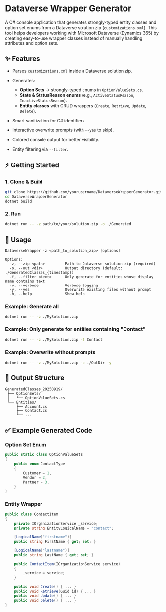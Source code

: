 # Dataverse Wrapper Generator

A C# console application that generates strongly-typed entity classes and option set enums from a Dataverse solution zip (`customizations.xml`).
This tool helps developers working with Microsoft Dataverse (Dynamics 365) by creating easy-to-use wrapper classes instead of manually handling attributes and option sets.

## ✨ Features

* Parses `customizations.xml` inside a Dataverse solution zip.
* Generates:

  * **Option Sets** → strongly-typed enums in `OptionValueSets.cs`.
  * **State & StatusReason enums** (e.g., `ActiveStatusReason`, `InactiveStatusReason`).
  * **Entity classes** with CRUD wrappers (`Create`, `Retrieve`, `Update`, `Delete`).
* Smart sanitization for C# identifiers.
* Interactive overwrite prompts (with `--yes` to skip).
* Colored console output for better visibility.
* Entity filtering via `--filter`.

## ⚡ Getting Started

### 1. Clone & Build

```sh
git clone https://github.com/yourusername/DataverseWrapperGenerator.git
cd DataverseWrapperGenerator
dotnet build
```

### 2. Run

```sh
dotnet run -- -z path/to/your/solution.zip -o ./Generated
```

## 📖 Usage

```
DataverseWrapper -z <path_to_solution_zip> [options]

Options:
  -z, --zip <path>         Path to Dataverse solution zip (required)
  -o, --out <dir>          Output directory (default: ./GeneratedClasses_{timestamp})
  -f, --filter <text>      Only generate for entities whose display name contains text
  -v, --verbose            Verbose logging
  -y, --yes                Overwrite existing files without prompt
  -h, --help               Show help
```

### Example: Generate all

```sh
dotnet run -- -z ./MySolution.zip
```

### Example: Only generate for entities containing "Contact"

```sh
dotnet run -- -z ./MySolution.zip -f Contact
```

### Example: Overwrite without prompts

```sh
dotnet run -- -z ./MySolution.zip -o ./OutDir -y
```

## 📂 Output Structure

```
GeneratedClasses_20250919/
 ├── OptionSets/
 │   └── OptionValueSets.cs
 └── Entities/
     ├── Account.cs
     ├── Contact.cs
     └── ...
```

## ✅ Example Generated Code

### Option Set Enum

```csharp
public static class OptionValueSets
{
    public enum ContactType
    {
        Customer = 1,
        Vendor = 2,
        Partner = 3,
    }
}
```

### Entity Wrapper

```csharp
public class ContactItem
{
    private IOrganizationService _service;
    private string EntityLogicalName = "contact";

    [LogicalName("firstname")]
    public string FirstName { get; set; }

    [LogicalName("lastname")]
    public string LastName { get; set; }

    public ContactItem(IOrganizationService service)
    {
        _service = service;
    }

    public void Create() { ... }
    public void Retrieve(Guid id) { ... }
    public void Update() { ... }
    public void Delete() { ... }
}
```
